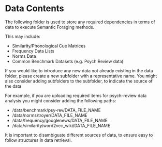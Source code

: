 # Data Contents

The following folder is used to store any required dependencies in terms of data to execute Semantic Foraging methods. 

This may include: 
- Similarity/Phonological Cue Matrices
- Frequency Data Lists
- Norms Data 
- Common Benchmark Datasets (e.g. Psych Review data)


If you would like to introduce any new data not already existing in the data folder, please create a new subfolder with a representative name. You might also consider adding subfolders to the subfolder, to indicate the source of the data  

For example, if you are uploading required items for psych-review data analysis you might consider adding the following paths:

- /data/benchmark/psy-rev/DATA_FILE_NAME
- /data/norms/troyer/DATA_FILE_NAME
- /data/frequency/googlenews/DATA_FILE_NAME
- /data/similarity/word2vec_wiki/DATA_FILE_NAME

It is important to disambiguate different sources of data, to ensure easy to follow structures in data retrieval. 